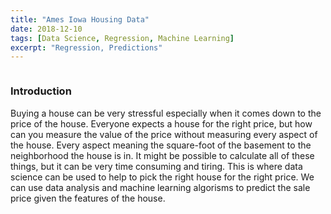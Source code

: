 ```yaml
---
title: "Ames Iowa Housing Data"
date: 2018-12-10
tags: [Data Science, Regression, Machine Learning]
excerpt: "Regression, Predictions"
---
```


<img src="{{ site.url }}{{ site.baseurl }}/images/house-sale.jpg" alt="">

### **Introduction**

Buying a house can be very stressful especially when it comes down to the price of the house. Everyone expects a house for the right price, but how can you measure the value of the price without measuring every aspect of the house. Every aspect meaning the square-foot of the basement to the neighborhood the house is in. It might be possible to calculate all of these things, but it can be very time consuming and tiring. This is where data science can be used to help to pick the right house for the right price. We can use data analysis and machine learning algorisms to predict the sale price given the features of the house.  
